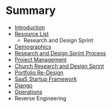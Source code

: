 # Summary

* [Introduction](README.md)
* [Resource List](resource_list.md)
   * Research and Design Sprint
* [Demographics](demographics.md)
* [Research and Design Sprint Process](research_and_design_sprint_process.md)
* [Project Management](project_management.md)
* [Church Research and Design Sprint](church_research_and_design_sprint.md)
* [Portfolio Re-Design](portfolio_re-design.md)
* [SaaS Startup Framework](saas_startup_framework.md)
* [Django](django.md)
* [Operations](operations.md)
* Reverse Engineering

